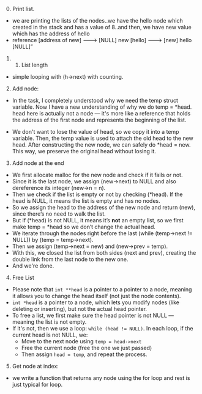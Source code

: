 0. Print list.

- we are printing the lists of the nodes..we have the hello node which created in the stack and has a value of 8..and then, we have new value which has the address of hello
- reference [address of new] ---> [NULL] new [hello] ---> [new] hello [NULL]”

1. 1. List length
- simple looping with (h->next) with counting.

2. Add node:
- In the task, I completely understood why we need the temp struct variable. Now I have a new understanding of why we do temp = *head. head here is actually not a node — it's more like a reference that holds the address of the first node and represents the beginning of the list.

- We don't want to lose the value of head, so we copy it into a temp variable. Then, the temp value is used to attach the old head to the new head. After constructing the new node, we can safely do *head = new. This way, we preserve the original head without losing it.


3. Add node at the end

- We first allocate malloc for the new node and check if it fails or not.
- Since it is the last node, we assign (new->next) to NULL and also dereference its integer (new->n = n).
- Then we check if the list is empty or not by checking (*head). If the head is NULL, it means the list is empty and has no nodes.
- So we assign the head to the address of the new node and return (new), since there’s no need to walk the list.
- But if (*head) is not NULL, it means it’s **not** an empty list, so we first make temp = *head so we don’t change the actual head.
- We iterate through the nodes right before the last (while (temp->next != NULL)) by (temp = temp->next).
- Then we assign (temp->next = new) and (new->prev = temp).
- With this, we closed the list from both sides (next and prev), creating the double link from the last node to the new one.
- And we're done.

4. Free List

- Please note that `int **head` is a pointer to a pointer to a node, meaning it allows you to change the head itself (not just the node contents).
- `int *head` is a pointer to a node, which lets you modify nodes (like deleting or inserting), but not the actual head pointer.
- To free a list, we first make sure the head pointer is not NULL — meaning the list is not empty.
- If it's not, then we use a loop: `while (head != NULL)`. In each loop, if the current head is not NULL, we:
    - Move to the next node using `temp = head->next`
    - Free the current node (free the one we just passed)
    - Then assign `head = temp`, and repeat the process.

5. Get node at index:

- we write a function that returns any node using the for loop and rest is just typical for loop.
